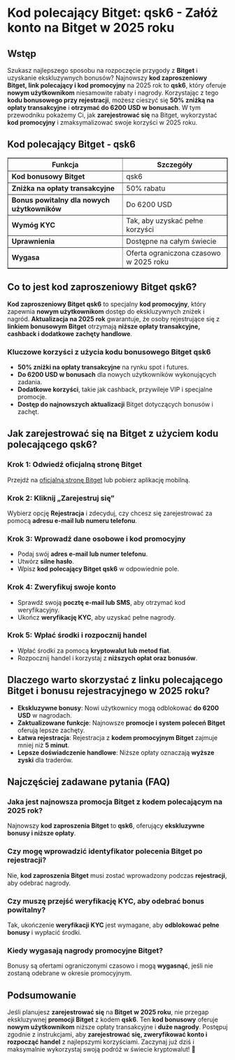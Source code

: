 <h1>Kod polecający Bitget: qsk6 - Załóż konto na Bitget w 2025 roku</h1>
<h2>Wstęp</h2>
<p>Szukasz najlepszego sposobu na rozpoczęcie przygody z <strong>Bitget</strong> i uzyskanie ekskluzywnych bonusów? Najnowszy <strong>kod zaproszeniowy Bitget, link polecający i kod promocyjny</strong> na 2025 rok to <strong>qsk6</strong>, który oferuje <strong>nowym użytkownikom</strong> niesamowite rabaty i nagrody. Korzystając z tego <strong>kodu bonusowego przy rejestracji</strong>, możesz cieszyć się <strong>50% zniżką na opłaty transakcyjne</strong> i <strong>otrzymać do 6200 USD w bonusach</strong>. W tym przewodniku pokażemy Ci, jak <strong>zarejestrować się</strong> na Bitget, wykorzystać <strong>kod promocyjny</strong> i zmaksymalizować swoje korzyści w 2025 roku.</p>

<h2>Kod polecający Bitget - qsk6</h2>
<table border="1">
    <tr>
        <th>Funkcja</th>
        <th>Szczegóły</th>
    </tr>
    <tr>
        <td><strong>Kod bonusowy Bitget</strong></td>
        <td>qsk6</td>
    </tr>
    <tr>
        <td><strong>Zniżka na opłaty transakcyjne</strong></td>
        <td>50% rabatu</td>
    </tr>
    <tr>
        <td><strong>Bonus powitalny dla nowych użytkowników</strong></td>
        <td>Do 6200 USD</td>
    </tr>
    <tr>
        <td><strong>Wymóg KYC</strong></td>
        <td>Tak, aby uzyskać pełne korzyści</td>
    </tr>
    <tr>
        <td><strong>Uprawnienia</strong></td>
        <td>Dostępne na całym świecie</td>
    </tr>
    <tr>
        <td><strong>Wygasa</strong></td>
        <td>Oferta ograniczona czasowo w 2025 roku</td>
    </tr>
</table>

<h2>Co to jest kod zaproszeniowy Bitget qsk6?</h2>
<p><strong>Kod zaproszeniowy Bitget qsk6</strong> to specjalny <strong>kod promocyjny</strong>, który zapewnia <strong>nowym użytkownikom</strong> dostęp do ekskluzywnych zniżek i nagród. <strong>Aktualizacja na 2025 rok</strong> gwarantuje, że osoby rejestrujące się z <strong>linkiem bonusowym Bitget</strong> otrzymają <strong>niższe opłaty transakcyjne, cashback i dodatkowe zachęty handlowe</strong>.</p>

<h3>Kluczowe korzyści z użycia kodu bonusowego Bitget qsk6</h3>
<ul>
    <li><strong>50% zniżki na opłaty transakcyjne</strong> na rynku spot i futures.</li>
    <li><strong>Do 6200 USD w bonusach</strong> dla nowych użytkowników wykonujących zadania.</li>
    <li><strong>Dodatkowe korzyści</strong>, takie jak cashback, przywileje VIP i specjalne promocje.</li>
    <li><strong>Dostęp do najnowszych aktualizacji</strong> Bitget dotyczących bonusów i zachęt.</li>
</ul>

<h2>Jak zarejestrować się na Bitget z użyciem kodu polecającego qsk6?</h2>
<h3>Krok 1: Odwiedź oficjalną stronę Bitget</h3>
<p>Przejdź na <a href="https://partner.bitget.com/bg/LP3S5U">oficjalną stronę Bitget</a> lub pobierz aplikację mobilną.</p>

<h3>Krok 2: Kliknij „Zarejestruj się”</h3>
<p>Wybierz opcję <strong>Rejestracja</strong> i zdecyduj, czy chcesz się zarejestrować za pomocą <strong>adresu e-mail lub numeru telefonu</strong>.</p>

<h3>Krok 3: Wprowadź dane osobowe i kod promocyjny</h3>
<ul>
    <li>Podaj swój <strong>adres e-mail lub numer telefonu</strong>.</li>
    <li>Utwórz <strong>silne hasło</strong>.</li>
    <li>Wpisz <strong>kod polecający Bitget qsk6</strong> w odpowiednie pole.</li>
</ul>

<h3>Krok 4: Zweryfikuj swoje konto</h3>
<ul>
    <li>Sprawdź swoją <strong>pocztę e-mail lub SMS</strong>, aby otrzymać kod weryfikacyjny.</li>
    <li>Ukończ <strong>weryfikację KYC</strong>, aby uzyskać pełne nagrody.</li>
</ul>

<h3>Krok 5: Wpłać środki i rozpocznij handel</h3>
<ul>
    <li>Wpłać środki za pomocą <strong>kryptowalut lub metod fiat</strong>.</li>
    <li>Rozpocznij handel i korzystaj z <strong>niższych opłat oraz bonusów</strong>.</li>
</ul>

<h2>Dlaczego warto skorzystać z linku polecającego Bitget i bonusu rejestracyjnego w 2025 roku?</h2>
<ul>
    <li><strong>Ekskluzywne bonusy</strong>: Nowi użytkownicy mogą odblokować <strong>do 6200 USD</strong> w nagrodach.</li>
    <li><strong>Zaktualizowane funkcje</strong>: Najnowsze <strong>promocje i system poleceń Bitget</strong> oferują lepsze zachęty.</li>
    <li><strong>Łatwa rejestracja</strong>: Rejestracja z <strong>kodem promocyjnym Bitget</strong> zajmuje mniej niż <strong>5 minut</strong>.</li>
    <li><strong>Lepsze doświadczenie handlowe</strong>: Niższe opłaty oznaczają <strong>wyższe zyski</strong> dla traderów.</li>
</ul>

<h2>Najczęściej zadawane pytania (FAQ)</h2>
<h3>Jaka jest najnowsza promocja Bitget z kodem polecającym na 2025 rok?</h3>
<p>Najnowszy <strong>kod zaproszenia Bitget</strong> to <strong>qsk6</strong>, oferujący <strong>ekskluzywne bonusy i niższe opłaty</strong>.</p>

<h3>Czy mogę wprowadzić identyfikator polecenia Bitget po rejestracji?</h3>
<p>Nie, <strong>kod zaproszenia Bitget</strong> musi zostać wprowadzony podczas <strong>rejestracji</strong>, aby odebrać nagrody.</p>

<h3>Czy muszę przejść weryfikację KYC, aby odebrać bonus powitalny?</h3>
<p>Tak, ukończenie <strong>weryfikacji KYC</strong> jest wymagane, aby <strong>odblokować pełne bonusy</strong> i wypłacić środki.</p>

<h3>Kiedy wygasają nagrody promocyjne Bitget?</h3>
<p>Bonusy są ofertami ograniczonymi czasowo i mogą <strong>wygasnąć</strong>, jeśli nie zostaną odebrane w okresie promocyjnym.</p>

<h2>Podsumowanie</h2>
<p>Jeśli planujesz <strong>zarejestrować się</strong> na <strong>Bitget w 2025 roku</strong>, nie przegap ekskluzywnej <strong>promocji Bitget</strong> z kodem <strong>qsk6</strong>. Ten <strong>kod bonusowy</strong> oferuje <strong>nowym użytkownikom</strong> niższe opłaty transakcyjne i <strong>duże nagrody</strong>. Postępuj zgodnie z instrukcjami, aby <strong>zarejestrować się, zweryfikować konto i rozpocząć handel</strong> z najlepszymi korzyściami. Zaczynaj już dziś i maksymalnie wykorzystaj swoją podróż w świecie kryptowalut! 🚀</p>
